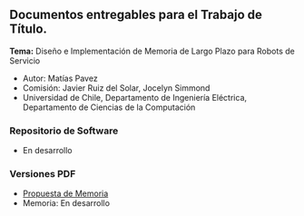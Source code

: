 ## Documentos entregables para el Trabajo de Título.

**Tema:** Diseño e Implementación de Memoria de Largo Plazo para Robots de Servicio

- Autor: Matías Pavez
- Comisión: Javier Ruiz del Solar, Jocelyn Simmond
- Universidad de Chile, Departamento de Ingeniería Eléctrica, Departamento de Ciencias de la Computación

### Repositorio de Software

- En desarrollo


### Versiones PDF

- [Propuesta de Memoria](https://latexonline.cc/compile?git=https://github.com/mpavezb/memoria&target=propuesta/main.tex&command=pdflatex)
- Memoria: En desarrollo
